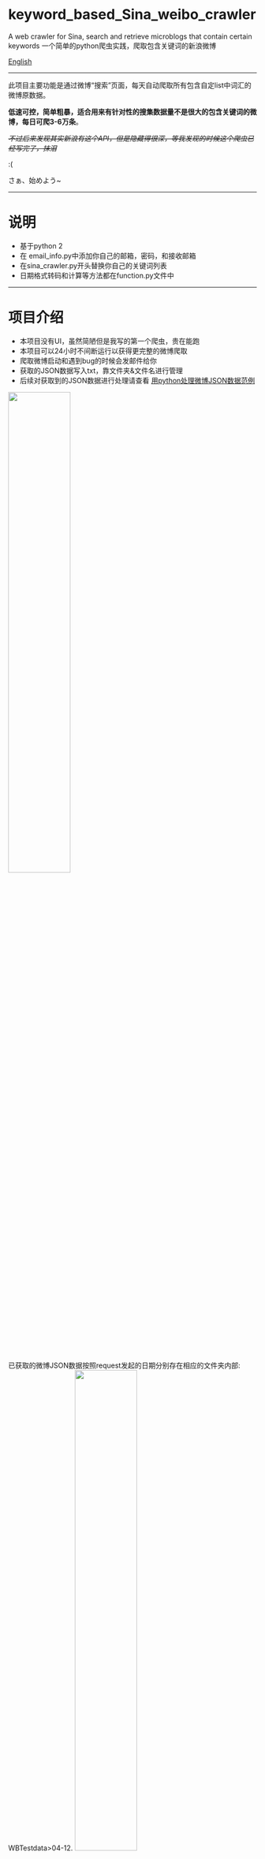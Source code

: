 # keyword_based_Sina_weibo_crawler
A web crawler for Sina, search and retrieve microblogs that contain certain keywords  一个简单的python爬虫实践，爬取包含关键词的新浪微博

[English](./README_Zh.md)
***

此项目主要功能是通过微博“搜索”页面，每天自动爬取所有包含自定list中词汇的微博原数据。


**低速可控，简单粗暴，适合用来有针对性的搜集数据量不是很大的包含关键词的微博，每日可爬3-6万条**。

~~*不过后来发现其实新浪有这个API，但是隐藏得很深，等我发现的时候这个爬虫已经写完了，抹泪*~~ 

:(  

さぁ、始めよう~
***
# 说明
- 基于python 2
- 在 email_info.py中添加你自己的邮箱，密码，和接收邮箱
- 在sina_crawler.py开头替换你自己的关键词列表
- 日期格式转码和计算等方法都在function.py文件中
***
# 项目介绍
- 本项目没有UI，虽然简陋但是我写的第一个爬虫，贵在能跑
- 本项目可以24小时不间断运行以获得更完整的微博爬取
- 爬取微博启动和遇到bug的时候会发邮件给你
- 获取的JSON数据写入txt，靠文件夹&文件名进行管理
- 后续对获取到的JSON数据进行处理请查看 [用python处理微博JSON数据范例](https://www.jianshu.com/p/2e3356b730a7)

<img src="https://upload-images.jianshu.io/upload_images/42676-9c6525e2ba7ca429.png?imageMogr2/auto-orient/strip%7CimageView2/2/w/1240" width="50%" height="50%">


已获取的微博JSON数据按照request发起的日期分别存在相应的文件夹内部: WBTestdata>04-12.
<img src="http://upload-images.jianshu.io/upload_images/42676-240c3aee71891a4f.png?imageMogr2/auto-orient/strip%7CimageView2/2/w/1240" width="50%" height="50%">

每一页JSON包含十条微博数据（一般情况），将每次返回的JSON单调存在一个txt里，命名规则为“国家名”+“日期”+“页码”.
<img src="http://upload-images.jianshu.io/upload_images/42676-a97b05ccb71dba86.png?imageMogr2/auto-orient/strip%7CimageView2/2/w/1240" width="50%" height="50%">

<img src="https://upload-images.jianshu.io/upload_images/42676-2b895873f7334562.png?imageMogr2/auto-orient/strip%7CimageView2/2/w/1240" width="50%" height="50%">

可以使用在线[JSON结构化工具](http://www.jsoneditoronline.org/)进行审查

<img src="http://upload-images.jianshu.io/upload_images/42676-f8b5c11d84d127dc.png?imageMogr2/auto-orient/strip%7CimageView2/2/w/1240" width="50%" height="50%">

***
# 项目背景

新浪微博各个客户端都提供“搜索”功能，可以得到包含关键词的微博，一般默认按照从新到老的发布顺序显示.
这里我们的目标页面是手机版的新浪微博 m.weibo.cn（因为结构简单，加载的微博数据直接以JSON文件返回，很容易获取）
比如，搜索关键词为[德国](https://m.weibo.cn/p/100103type=2&q=%E5%BE%B7%E5%9B%BD?type=wb)时，页面显示如下：

![image.png](https://upload-images.jianshu.io/upload_images/42676-3db34e5731d91564.png?imageMogr2/auto-orient/strip%7CimageView2/2/w/1240)

打开开发者工具，选择network--XHR，然后你往下滚动页面直到有新的微博加载进来，你会发现下面那个链接：

<img src="https://upload-images.jianshu.io/upload_images/42676-ad890fefddf44f53.png?imageMogr2/auto-orient/strip%7CimageView2/2/w/1240" width="50%" height="50%">

点击它进行预览：

<img src="https://upload-images.jianshu.io/upload_images/42676-135fd42d7312073b.png?imageMogr2/auto-orient/strip%7CimageView2/2/w/1240" width="50%" height="50%">


没错，这个就是我们的目标数据了--每当用户滚轮触底，就会通过此链接返回十条JSON格式的新微博.
我们看一下这个链接的格式：
```
https://m.weibo.cn/api/container/getIndex?type=all&queryVal=%E5%BE%B7%E5%9B%BD&featurecode=20000320&luicode=10000011&lfid=106003type%3D1&title=%E5%BE%B7%E5%9B%BD&containerid=100103type%3D1%26q%3D%E5%BE%B7%E5%9B%BD&page=2
```
解码一下URL，其实它就等于：
```
https://m.weibo.cn/api/container/getIndex?type=all&queryVal=德国& featurecode=20000320&luicode=10000011&lfid=106003type%3D1&title=德国&containerid=100103type%3D1%26q%3D德国&page= 1%26q%3D%E5% BE%B7%E5%9B%BD&page=1
```
关键信息一目了然，那就是`queryVal=德国` 和 `page=1`根据这个规则我们就可以构建目标链接进行数据爬取了。

新浪的这个JSON数据就是所谓的一页（1 page），每次返回大概10条微博记录，但有时候也会少于10条，上图中card_group中有几个数字就是有几条记录.

***
# 代码结构
- 先引入request`import requests`
- 定义header伪装浏览器
```
# add header for the crawler
headers = {'User-Agent':'Mozilla/5.0 (Windows; U; Windows NT 6.1; en-US; rv:1.9.1.6) Gecko/20091201 Firefox/3.5.6'}
```
- 添加你想要检索的关键字的list
```
# Add in your search list!
search_list = ["所罗门群岛", "斯洛伐克", "贝宁",]
......
```
- 将中文关键词转码成URL可以使用的，方便后面构造链接
```
# Create url encoded search list based on the word list you have gaven
urlencoded_search_list = url_encoding(search_list)
urls = create_url_list(urlencoded_search_list)
```
- 写一个`while: 1`的循环执行不停歇的运转，每一次循环是执行当天的任务.
当天的任务我规定为：
**从开始检索的page1开始持续往后搜索，并且获取每一page中最后一条微博的创建时间，如果这条微博创建于两天之内，那我们就继续往后获取页面，直到页面中最老一条的微博是两天前创建的，此时停止本词的搜索，进行下一个词语**

这里需要这样操作的原因在于，新浪似乎并不会真的按照创建时间顺序依次返回所有的微博，两次同一瞬间的检索分别得到的10条微博中可能会有几条不一样的，而越老的微博，新浪返回的时间间隔越大 -- 举个例子，假设用户创造微博的速率是稳定的，在进行包含关键词AAA的检索时，page1中的10条微博都创建于5分钟内，互相间隔几秒，但当你查看page 100时，其中的10条微博则可能互相间隔几个小时 -- 这肯定是不科学的.
这就限制了我们在爬取微博的时候必须从新到老，并且限制不要爬太多页面（因为老数据过于稀松价值会降低），而且对某一个时段最好能重叠搜索，所以我创造了上面的规则，使每天的任务其实为【到现在为止前72小时内发布的微博】，这样时间上的重叠能更多的获取到更全的“老”微博。

- 在while循环内
  1. 给自己发一封邮件提示程序开始了
  2. 根据日期创建每日数据的文件夹
  3. 对于每一个在list中的关键词从page=1开始往后检索，获取一页写下一页，同时获取每一页最后后一条微博的创建时间，判断是否停止搜索
  4.完成所有关键词检索后，给自己发一封邮件提示今日任务完成了
  5. 打印一些数据信息，写每日记录，计算需要睡多久（保证每天在同一时刻开始任务以减少额外的未知误差）
***
注释非常详细，细节就请直接参考代码.




